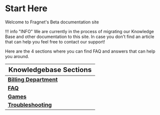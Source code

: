 <style>
.md-typeset h1{
    font-weight: bold;
    color: white;
}
.md-typeset blockquote {
	border-left: 0.2rem solid hsl(22deg 100% 50%);
}
.md-typeset blockquote p strong em{
    color: #FF5F00;
}
thead {
    font-size:  22px;
    text-align: left;
}

tr {
	text-align: left;
}

td {
    text-align: left;
    font-size: 18px

}
</style>

# Start Here

Welcome to Fragnet's Beta documentation site

!!! info "INFO" 
	We are currently in the process of migrating our Knowledge Base and other documentation to this site.
	In case you don't find an article that can help you feel free to contact our support!

Here are the 4 sections where you can find FAQ and answers that can help you around.

| **Knowledgebase Sections**                                                                                      |
|-----------------------------------------------------------------------------------------------------------------|
| **[Billing Department](../user-guides/Billing/)**                                                               |
| **[FAQ](../user-guides/FAQ/)**                                                                          		  |
| **[Games](../user-guides/Games/)**                                                                     		  |
| **[Troubleshooting](../user-guides/Troubleshooting/)**                                               		      |